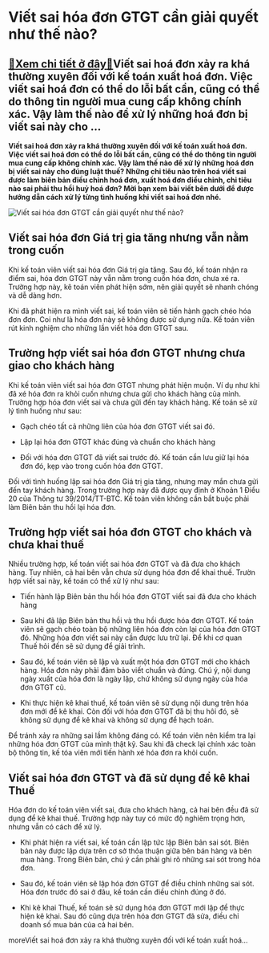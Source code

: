 Viết sai hóa đơn GTGT cần giải quyết như thế nào?
=================================================

[:gift:Xem chi tiết ở đây:gift:](https://hddtvn.com/viet-sai-hoa-don-gtgt-can-giai-quyet-nhu-the-nao/)Viết sai hoá đơn xảy ra khá thường xuyên đối với kế toán xuất hoá đơn. Việc viết sai hoá đơn có thể do lỗi bất cẩn, cũng có thể do thông tin người mua cung cấp không chính xác. Vậy làm thế nào để xử lý những hoá đơn bị viết sai này cho …
---------------------------------------------------------------------------------------------------------------------------------------------------------------------------------------------------------------------------------------------

**Viết sai hoá đơn xảy ra khá thường xuyên đối với kế toán xuất hoá đơn. Việc viết sai hoá đơn có thể do lỗi bất cẩn, cũng có thể do thông tin người mua cung cấp không chính xác. Vậy làm thế nào để xử lý những hoá đơn bị viết sai này cho đúng luật thuế? Những chỉ tiêu nào trên hoá viết sai được làm biên bản điều chỉnh hoá đơn, xuất hoá đơn điều chỉnh, chỉ tiêu nào sai phải thu hồi huỷ hoá đơn? Mời bạn xem bài viết bên dưới để được hướng dẫn cách xử lý từng tình huống khi viết sai hoá đơn nhé.**


![Viết sai hóa đơn GTGT cần giải quyết như thế nào?](https://hddtvn.com/wp-content/uploads/2021/01/hoa-don-sai-1.png)


Viết sai hóa đơn Giá trị gia tăng nhưng vẫn nằm trong cuốn
----------------------------------------------------------


Khi kế toán viên viết sai hóa đơn Giá trị gia tăng. Sau đó, kế toán nhận ra điểm sai, hóa đơn GTGT này vẫn nằm trong cuốn hóa đơn, chưa xé ra. Trường hợp này, kê toán viên phát hiện sớm, nên giải quyết sẽ nhanh chóng và dễ dàng hơn.


Khi đã phát hiện ra mình viết sai, kế toán viên sẽ tiến hành gạch chéo hóa đơn đơn. Coi như là hóa đơn này sẽ không được sử dụng nữa. Kế toán viên rút kinh nghiệm cho những lần viết hóa đơn GTGT sau.


Trường hợp viết sai hóa đơn GTGT nhưng chưa giao cho khách hàng
---------------------------------------------------------------


Khi kế toán viên viết sai hóa đơn GTGT nhưng phát hiện muộn. Ví dụ như khi đã xé hóa đơn ra khỏi cuốn nhưng chưa gửi cho khách hàng của mình. Trường hợp hóa đơn viết sai và chưa gửi đến tay khách hàng. Kế toán sẽ xử lý tình huống như sau:




* Gạch chéo tất cả những liên của hóa đơn GTGT viết sai đó.

* Lập lại hóa đơn GTGT khác đúng và chuẩn cho khách hàng

* Đối với hóa đơn GTGT đã viết sai trước đó. Kế toán cần lưu giữ lại hóa đơn đó, kẹp vào trong cuốn hóa đơn GTGT.



Đối với tình huống lập sai hóa đơn Giá trị gia tăng, nhưng may mắn chưa gửi đến tay khách hàng. Trong trường hợp này đã được quy định ở Khoản 1 Điều 20 của Thông tư 39/2014/TT-BTC. Kế toán viên không cần bắt buộc phải làm Biên bản thu hồi lại hóa đơn.


Trường hợp viết sai hóa đơn GTGT cho khách và chưa khai thuế
------------------------------------------------------------


Nhiều trường hợp, kế toán viết sai hóa đơn GTGT và đã đưa cho khách hàng. Tuy nhiên, cả hai bên vẫn chưa sử dụng hóa đơn để khai thuế. Trườn hợp viết sai này, kế toán có thể xử lý như sau:




* Tiến hành lập Biên bản thu hồi hóa đơn GTGT viết sai đã đưa cho khách hàng

* Sau khi đã lập Biên bản thu hồi và thu hồi được hóa đơn GTGT. Kế toán viên sẽ gạch chéo toàn bộ những liên hóa đơn còn lại của hóa đơn GTGT đó. Những hóa đơn viết sai này cần được lưu trữ lại. Để khi cơ quan Thuế hỏi đến sẽ sử dụng để giải trình.

* Sau đó, kế toán viên sẽ lập và xuất một hóa đơn GTGT mới cho khách hàng. Hóa đơn này phải đảm bảo viết chuẩn và đúng. Chú ý, nội dung ngày xuất của hóa đơn là ngày lập, chứ không sử dụng ngày của hóa đơn GTGT cũ.

* Khi thực hiện kê khai thuế, kế toán viên sẽ sử dụng nội dung trên hóa đơn mới để kê khai. Còn đối với hóa đơn GTGT đã bị thu hôi đó, sẽ không sử dụng để kê khai và không sử dụng để hạch toán.



Để tránh xảy ra những sai lầm không đáng có. Kế toán viên nên kiểm tra lại những hóa đơn GTGT của mình thật kỹ. Sau khi đã check lại chính xác toàn bộ thông tin, kế tóa viên mới tiến hành xé hóa đơn ra khỏi cuốn.


Viết sai hóa đơn GTGT và đã sử dụng để kê khai Thuế
---------------------------------------------------


Hóa đơn do kế toán viên viết sai, đưa cho khách hàng, cả hai bên đều đã sử dụng để kê khai thuế. Trường hợp này tuy có mức độ nghiêm trọng hơn, nhưng vẫn có cách để xử lý.




* Khi phát hiện ra viết sai, kế toán cần lập tức lập Biên bản sai sót. Biên bản này được lập dựa trên cơ sở thỏa thuận giữa bên bán hàng và bên mua hàng. Trong Biên bản, chú ý cần phải ghi rõ những sai sót trong hóa đơn.

* Sau đó, kế toán viên sẽ lập hóa đơn GTGT để điều chỉnh những sai sót. Hóa đơn trước đó sai ở đâu, kế toán cần điều chỉnh đúng ở đó.

* Khi kê khai Thuế, kế toán sẽ sử dụng hóa đơn GTGT mới lập để thực hiện kê khai. Sau đó cũng dựa trên hóa đơn GTGT đã sửa, điều chỉ doanh số mua bán của cả hai bên.



moreViết sai hoá đơn xảy ra khá thường xuyên đối với kế toán xuất hoá…

